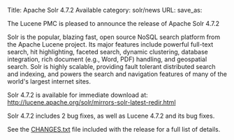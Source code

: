 Title: Apache Solr 4.7.2 Available
category: solr/news
URL: 
save_as: 

The Lucene PMC is pleased to announce the release of Apache Solr 4.7.2

Solr is the popular, blazing fast, open source NoSQL search platform
from the Apache Lucene project. Its major features include powerful
full-text search, hit highlighting, faceted search, dynamic
clustering, database integration, rich document (e.g., Word, PDF)
handling, and geospatial search. Solr is highly scalable, providing
fault tolerant distributed search and indexing, and powers the search
and navigation features of many of the world's largest internet sites.

Solr 4.7.2 is available for immediate download at:
<http://lucene.apache.org/solr/mirrors-solr-latest-redir.html>

Solr 4.7.2 includes 2 bug fixes,
as well as Lucene 4.7.2 and its bug fixes.

See the [CHANGES.txt](/solr/4_7_2/changes/Changes.html)
file included with the release for a full list of details.

